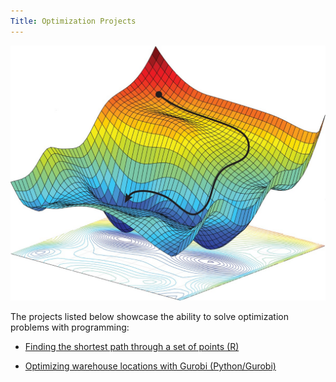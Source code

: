 ```yaml
---
Title: Optimization Projects
---
```


![Optimization Picture](/pics/optimization.jpeg)

The projects listed below showcase the ability to solve optimization problems with programming:

- [Finding the shortest path through a set of points (R)](/optimization/shortestpath/reilly-m5_for_git_output.nb.html)

- [Optimizing warehouse locations with Gurobi (Python/Gurobi)](/optimization/m7final_gurobi/M7_Final.html)
